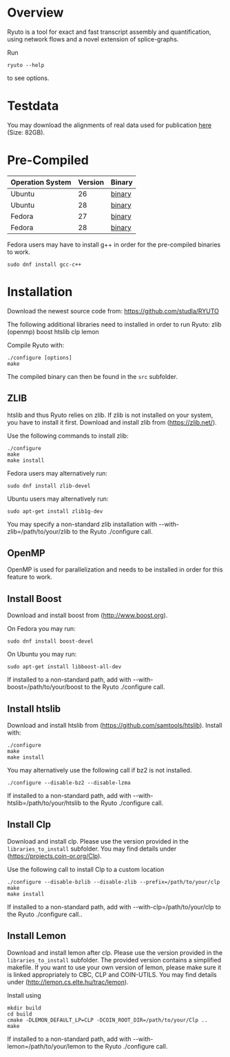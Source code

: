 # Overview
Ryuto is a tool for exact and fast transcript assembly and quantification, using network flows and a novel extension of splice-graphs.

Run
```
ryuto --help
```
to see options.

# Testdata

You may download the alignments of real data used for publication [here](http://silo.bioinf.uni-leipzig.de/thomas/ryuto_real_alignments2.tar.gz) (Size: 82GB).

# Pre-Compiled
Operation System | Version | Binary
 ---------------- | ------- | ------
Ubuntu           | 26      | [binary](https://github.com/studla/RYUTO/releases/download/1.3m-Ubuntu-26/ryuto)
Ubuntu           | 28      | [binary](https://github.com/studla/RYUTO/releases/download/1.3m-Ubuntu-28/ryuto)
Fedora           | 27      | [binary](https://github.com/studla/RYUTO/releases/download/1.3m-Fedora-27/ryuto)
Fedora           | 28      | [binary](https://github.com/studla/RYUTO/releases/download/1.3m-Fedora-28/ryuto)

Fedora users may have to install g++ in order for the pre-compiled binaries to work.
```
sudo dnf install gcc-c++
```

# Installation
Download the newest source code from: https://github.com/studla/RYUTO

The following additional libraries need to installed in order to run Ryuto:
zlib
(openmp)
boost
htslib
clp
lemon

Compile Ryuto with:
```
./configure [options]
make
```
The compiled binary can then be found in the `src` subfolder.

## ZLIB

htslib and thus Ryuto relies on zlib. If zlib is not installed on your system,
you have to install it first. Download and install zlib from (https://zlib.net/).

Use the following commands to install zlib:
```
./configure
make
make install
```

Fedora users may alternatively run:
```
sudo dnf install zlib-devel
```

Ubuntu users may alternatively run:
```
sudo apt-get install zlib1g-dev
```

You may specify a non-standard zlib installation with --with-zlib=/path/to/your/zlib to the Ryuto ./configure call.

## OpenMP

OpenMP is used for parallelization and needs to be installed in order for this feature to work.

## Install Boost

Download and install boost from (http://www.boost.org).

On Fedora you may run:
```
sudo dnf install boost-devel
```

On Ubuntu you may run:
```
sudo apt-get install libboost-all-dev
```

If installed to a non-standard path, add with --with-boost=/path/to/your/boost to the Ryuto ./configure call.

## Install htslib

Download and install htslib from (https://github.com/samtools/htslib).
Install with:
```
./configure
make
make install
```

You may alternatively use the following call if bz2 is not installed. 
```
./configure --disable-bz2 --disable-lzma
```

If installed to a non-standard path, add with --with-htslib=/path/to/your/htslib to the Ryuto ./configure call.

## Install Clp

Download and install clp. Please use the version provided in the `libraries_to_install` subfolder.
You may find details under (https://projects.coin-or.org/Clp).

Use the following call to install Clp to a custom location
```
./configure --disable-bzlib --disable-zlib --prefix=/path/to/your/clp
make
make install
```

If installed to a non-standard path, add with --with-clp=/path/to/your/clp to the Ryuto ./configure call..

## Install Lemon

Download and install lemon after clp. Please use the version provided in the `libraries_to_install` subfolder.
The provided version contains a simplified makefile. If you want to use your own version of lemon,
please make sure it is linked appropriately to CBC, CLP and COIN-UTILS.
You may find details under (http://lemon.cs.elte.hu/trac/lemon).

Install using
```
mkdir build
cd build
cmake -DLEMON_DEFAULT_LP=CLP -DCOIN_ROOT_DIR=/path/to/your/Clp ..
make
```

If installed to a non-standard path, add with --with-lemon=/path/to/your/lemon to the Ryuto ./configure call.








